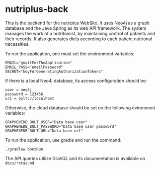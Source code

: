 # nutriplus-back
This is the backend for the nutriplus WebSite. It uses Neo4j as a graph database and the Java Spring as its web API framework.
The system manages the work of a nutritoinist, by maintaining control of patients and their records. It also generates diets according to each patient nutrional necessities.

To run the application, one must set the environment variables:
```
EMAIL="gmailForTheApplication"
EMAIL_PASS="emailPassword"
SECRET="keyForGeneratingAuthorizationTokens"
```
If there is a local Neo4j database, its access configuration should be:
```
user = neo4j
password = 123456
uri = bolt://localhost
```
Otherwise, the cloud database should be set on the following evironment variables:
```
GRAPHENEDB_BOLT_USER="Data base user"
GRAPHENEDB_BOLT_PASSWORD="Data base user password"
GRAPHENEDB_BOLT_URL="Data base url"
```

To run the application, use gradle and run the command:
```
./gradlew bootRun
```

The API queries utilize GrahQL and its documentation is available on ```docs/rotas.md```
